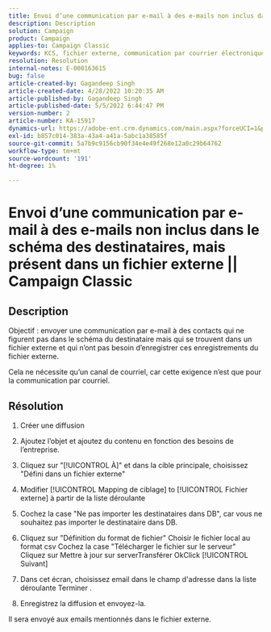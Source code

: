 ```yaml
---
title: Envoi d’une communication par e-mail à des e-mails non inclus dans le schéma des destinataires, mais présent dans un fichier externe || Campaign Classic
description: Description
solution: Campaign
product: Campaign
applies-to: Campaign Classic
keywords: KCS, fichier externe, communication par courrier électronique
resolution: Resolution
internal-notes: E-000163615
bug: false
article-created-by: Gagandeep Singh
article-created-date: 4/28/2022 10:20:35 AM
article-published-by: Gagandeep Singh
article-published-date: 5/5/2022 6:44:47 PM
version-number: 2
article-number: KA-15917
dynamics-url: https://adobe-ent.crm.dynamics.com/main.aspx?forceUCI=1&pagetype=entityrecord&etn=knowledgearticle&id=f3a22ad1-dcc6-ec11-a7b6-0022480a1004
exl-id: b857c014-383a-43a4-a41a-5abc1a38585f
source-git-commit: 5a7b9c9156cb90f34e4e49f268e12a0c29b64762
workflow-type: tm+mt
source-wordcount: '191'
ht-degree: 1%

---
```


# Envoi d’une communication par e-mail à des e-mails non inclus dans le schéma des destinataires, mais présent dans un fichier externe || Campaign Classic

## Description


Objectif : envoyer une communication par e-mail à des contacts qui ne figurent pas dans le schéma du destinataire mais qui se trouvent dans un fichier externe et qui n’ont pas besoin d’enregistrer ces enregistrements du fichier externe.

Cela ne nécessite qu’un canal de courriel, car cette exigence n’est que pour la communication par courriel.


## Résolution


1. Créer une diffusion

2. Ajoutez l’objet et ajoutez du contenu en fonction des besoins de l’entreprise.

3. Cliquez sur &quot;[!UICONTROL À]&quot; et dans la cible principale, choisissez &quot;Défini dans un fichier externe&quot;

4. Modifier [!UICONTROL Mapping de ciblage] to [!UICONTROL Fichier externe] à partir de la liste déroulante

5. Cochez la case &quot;Ne pas importer les destinataires dans DB&quot;, car vous ne souhaitez pas importer le destinataire dans DB.

6. Cliquez sur &quot;Définition du format de fichier&quot; Choisir le fichier local au format csv Cochez la case &quot;Télécharger le fichier sur le serveur&quot; Cliquez sur Mettre à jour sur serverTransférer OkClick [!UICONTROL Suivant]

7. Dans cet écran, choisissez email dans le champ d&#39;adresse dans la liste déroulante Terminer .

8. Enregistrez la diffusion et envoyez-la.

Il sera envoyé aux emails mentionnés dans le fichier externe.
